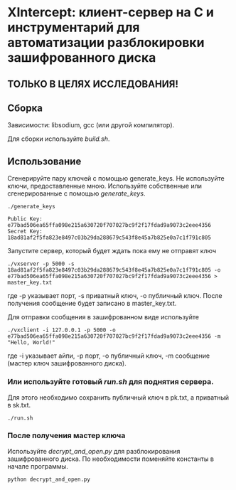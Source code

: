 # XIntercept: клиент-сервер на C и инструментарий для автоматизации разблокировки зашифрованного диска

## ТОЛЬКО В ЦЕЛЯХ ИССЛЕДОВАНИЯ!

## Сборка

Зависимости: libsodium, gcc (или другой компилятор).

Для сборки используйте *build.sh*.

## Использование

Сгенерируйте пару ключей с помощью generate_keys. Не используйте ключи, предоставленные мною. Используйте собственные или сгенерированные с помощью *generate_keys*.

`./generate_keys`
```
Public Key: e77bad506ea65ffa098e215a630720f707027bc9f2f17fdad9a9073c2eee4356
Secret Key: 18ad81af2f5fa823e8497c03b29da288679c543f8e45a7b825e0a7c1f791c805
```

Запустите сервер, который будет ждать пока ему не отправят ключ

`./vxserver -p 5000 -s 18ad81af2f5fa823e8497c03b29da288679c543f8e45a7b825e0a7c1f791c805 -o e77bad506ea65ffa098e215a630720f707027bc9f2f17fdad9a9073c2eee4356 > master_key.txt`

где -p указывает порт, -s приватный ключ, -o публичный ключ. После получения сообщение будет записано в master_key.txt.

Для отправки сообщения в зашифрованном виде используйте

`./vxclient -i 127.0.0.1 -p 5000 -o e77bad506ea65ffa098e215a630720f707027bc9f2f17fdad9a9073c2eee4356 -m "Hello, World!"`

где -i указывает айпи, -p порт, -o публичный ключ, -m сообщение (мастер ключ зашифрованного диска).

### Или используйте готовый *run.sh* для поднятия сервера.

Для этого необходимо сохранить публичный ключ в pk.txt, а приватный в sk.txt.

`./run.sh`

### После получения мастер ключа

Используйте *decrypt_and_open.py* для разблокирования зашифрованного диска. По необходимости поменяйте константы в начале программы. 

`python decrypt_and_open.py`
